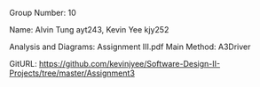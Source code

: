 Group Number: 10

Name: Alvin Tung ayt243, Kevin Yee kjy252

Analysis and Diagrams: Assignment III.pdf
Main Method: A3Driver 

GitURL: https://github.com/kevinjyee/Software-Design-II-Projects/tree/master/Assignment3
